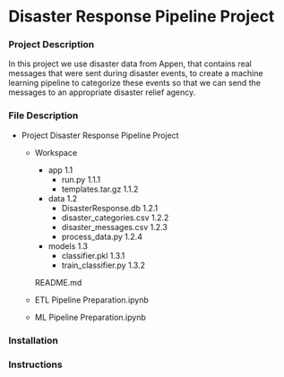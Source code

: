 # Disaster Response Pipeline Project

### Project Description

In this project we use disaster data from Appen, that contains real messages that were sent during disaster events, to create a machine learning pipeline to categorize these events so that we can send the messages to an appropriate disaster relief agency.



### File Description

- Project Disaster Response Pipeline Project
    - Workspace
        - app 1.1
            - run.py 1.1.1
            - templates.tar.gz 1.1.2
        - data 1.2
            - DisasterResponse.db 1.2.1
            - disaster_categories.csv 1.2.2
            - disaster_messages.csv 1.2.3
            - process_data.py 1.2.4
        - models 1.3
            - classifier.pkl 1.3.1
            - train_classifier.py 1.3.2

        README.md
    - ETL Pipeline Preparation.ipynb
    - ML Pipeline Preparation.ipynb

### Installation

### Instructions